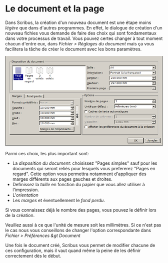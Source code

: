 # Le document et la page

Dans Scribus, la création d'un nouveau document est une étape moins *légère* que dans d'autres programmes. En effet, le dialogue de création d'un nouveau fichies vous demande de faire des choix qui sont fondamentaux dans votre processus de travail. Vous pouvez certes changer à tout moment chacun d'entre eux, dans _Fichier &gt; Réglages du document_ mais ça vous facilitera la tâche de créer le document avec les bons paramètres.

![](scribus-documents_and_pages-fr.png)

Parmi ces choix, les plus important sont:

- La _disposition du document_: choisissez "Pages simples" sauf pour les documents qui seront reliés pour lesquels vous prefererez "Pages en regard". Cette option vous permettra notamment d'appliquer des marges différents aux pages gauches et droites.
- Definissez la _taille_ en fonction du papier que vous allez utiliser à l'impression.
- L'_orientation_
- Les _marges_ et éventuellement le _fond perdu_.

Si vous connaissez déjà le nombre des pages, vous pouvez le définir lors de la création.

Veuillez aussi à ce que l'unité de mesure soit les millimètres. Si ce n'est pas le cas nous vous conseillons de changer l'option correspondante dans _Fichier &gt; Préférences &gt Document_

Une fois le document créé, Scribus vous permet de modifier chacune de ces configuration, mais il vaut quand même la peine de les définir correctement dès le début.
